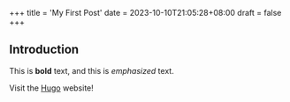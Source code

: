 +++
title = 'My First Post'
date = 2023-10-10T21:05:28+08:00
draft = false
+++

## Introduction

This is **bold** text, and this is *emphasized* text.

Visit the [Hugo](https://gohugo.io) website!
